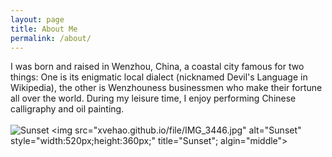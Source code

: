 ```yaml
---
layout: page
title: About Me
permalink: /about/
---
```

I was born and raised in Wenzhou, China, a coastal city famous for two things: One is its enigmatic local dialect (nicknamed Devil's Language in Wikipedia), the other is Wenzhouness businessmen who make their fortune all over the world. During my leisure time, I enjoy performing Chinese calligraphy and oil painting. 
<br>
<br>
![Sunset](xvehao.github.io/file/IMG_3446.jpg)
<img src="xvehao.github.io/file/IMG_3446.jpg" alt="Sunset" style="width:520px;height:360px;" title="Sunset"; algin="middle">
<br>
